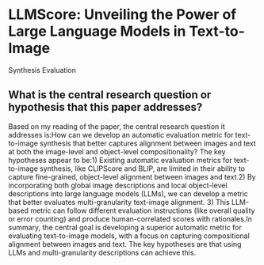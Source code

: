# LLMScore: Unveiling the Power of Large Language Models in Text-to-Image
  Synthesis Evaluation

## What is the central research question or hypothesis that this paper addresses?

Based on my reading of the paper, the central research question it addresses is:How can we develop an automatic evaluation metric for text-to-image synthesis that better captures alignment between images and text at both the image-level and object-level compositionality? The key hypotheses appear to be:1) Existing automatic evaluation metrics for text-to-image synthesis, like CLIPScore and BLIP, are limited in their ability to capture fine-grained, object-level alignment between images and text.2) By incorporating both global image descriptions and local object-level descriptions into large language models (LLMs), we can develop a metric that better evaluates multi-granularity text-image alignment. 3) This LLM-based metric can follow different evaluation instructions (like overall quality or error counting) and produce human-correlated scores with rationales.In summary, the central goal is developing a superior automatic metric for evaluating text-to-image models, with a focus on capturing compositional alignment between images and text. The key hypotheses are that using LLMs and multi-granularity descriptions can achieve this.
